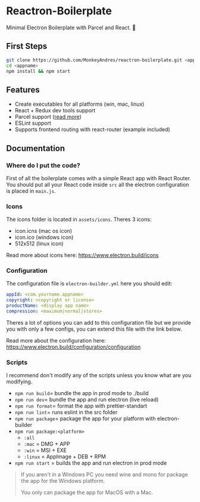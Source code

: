 # Reactron-Boilerplate

Minimal Electron Boilerplate with Parcel and React. 🎩

## First Steps

```bash
git clone https://github.com/MonkeyAndres/reactron-boilerplate.git <appname>
cd <appname>
npm install && npm start
```

## Features

- Create executables for all platforms (win, mac, linux)
- React + Redux dev tools support
- Parcel support ([read more](https://parceljs.org/))
- ESLint support
- Supports frontend routing with react-router (example included)

## Documentation

### Where do I put the code?

First of all the boilerplate comes with a simple React app with React Router. You should put all your React code inside `src` all the electron configuration is placed in `main.js`.

### Icons

The icons folder is located in `assets/icons`. Theres 3 icons:

- icon.icns (mac os icon)
- icon.ico (windows icon)
- 512x512 (linux icon)

Read more about icons here: https://www.electron.build/icons

### Configuration

The configuration file is `electron-builder.yml` here you should edit:

```yaml
appId: <com.yourname.appname>
copyright: <copyright or license>
productName: <display app name>
compression: <maximum|normal|stores>
```

Theres a lot of options you can add to this configuration file but we provide you with only a few configs, you can extend this file with the link below.

Read more about the configuration here: https://www.electron.build/configuration/configuration

### Scripts

I recommend don't modify any of the scripts unless you know what are you modifying.

- `npm run build`= bundle the app in prod mode to ./build
- `npm run dev`= bundle the app and run electron (live reload)
- `npm run format`= format the app with prettier-standart
- `npm run lint`= runs eslint in the src folder
- `npm run package`= package the app for your platform with electron-builder
- `npm run package:<platform>`
  - `:all`
  - `:mac` = DMG + APP
  - `:win` = MSI + EXE
  - `:linux` = AppImage + DEB + RPM
- `npm run start` = builds the app and run electron in prod mode

> If you aren't in a Windows PC you need wine and mono for package the app for the Windows platform.
>
> You only can package the app for MacOS with a Mac.
